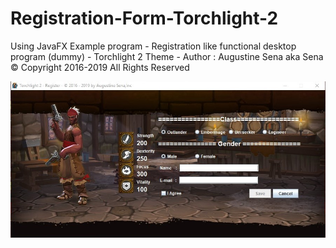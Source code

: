 # Registration-Form-Torchlight-2

Using JavaFX Example program - Registration like functional desktop program (dummy) - Torchlight 2 Theme -  Author : Augustine Sena aka Sena © Copyright 2016-2019 All Rights Reserved

<img src="res/Screenshot.jpg">